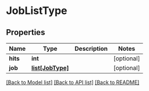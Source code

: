 # JobListType

## Properties
Name | Type | Description | Notes
------------ | ------------- | ------------- | -------------
**hits** | **int** |  | [optional] 
**job** | [**list[JobType]**](JobType.md) |  | [optional] 

[[Back to Model list]](../README.md#documentation-for-models) [[Back to API list]](../README.md#documentation-for-api-endpoints) [[Back to README]](../README.md)


